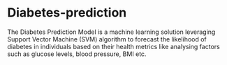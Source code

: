 # Diabetes-prediction
The Diabetes Prediction Model is a machine learning solution leveraging Support Vector Machine (SVM) algorithm to forecast the likelihood of diabetes in individuals based on their health metrics like analysing factors such as glucose levels, blood pressure, BMI etc.
